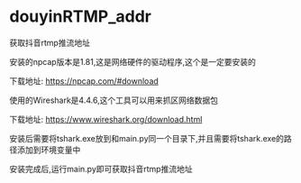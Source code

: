 # douyinRTMP_addr
 获取抖音rtmp推流地址

安装的npcap版本是1.81,这是网络硬件的驱动程序,这个是一定要安装的

下载地址:
https://npcap.com/#download


使用的Wireshark是4.4.6,这个工具可以用来抓区网络数据包

下载地址:
https://www.wireshark.org/download.html

安装后需要将tshark.exe放到和main.py同一个目录下,并且需要将tshark.exe的路径添加到环境变量中

安装完成后,运行main.py即可获取抖音rtmp推流地址